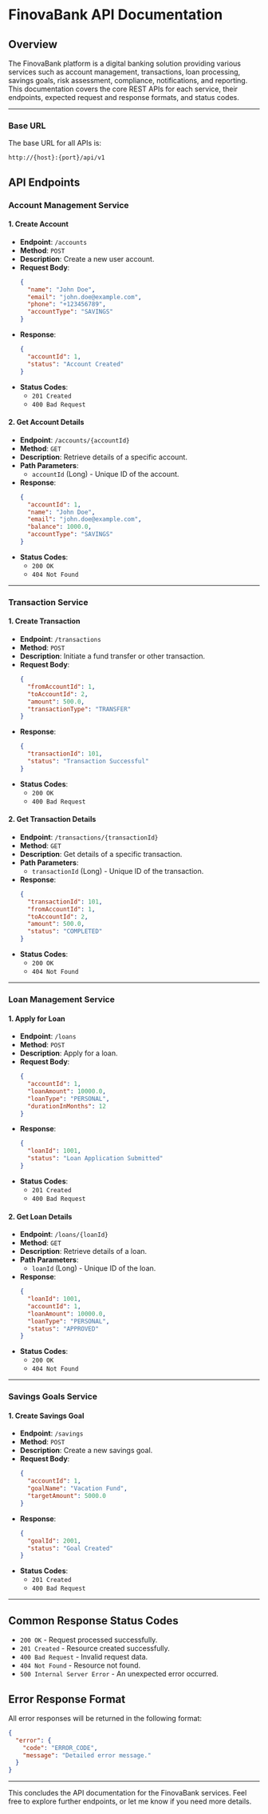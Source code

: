 # FinovaBank API Documentation

## Overview
The FinovaBank platform is a digital banking solution providing various services such as account management, transactions, loan processing, savings goals, risk assessment, compliance, notifications, and reporting. This documentation covers the core REST APIs for each service, their endpoints, expected request and response formats, and status codes.

---

### Base URL
The base URL for all APIs is:
```
http://{host}:{port}/api/v1
```

## API Endpoints

### Account Management Service

#### 1. Create Account
- **Endpoint**: `/accounts`
- **Method**: `POST`
- **Description**: Create a new user account.
- **Request Body**:
  ```json
  {
    "name": "John Doe",
    "email": "john.doe@example.com",
    "phone": "+123456789",
    "accountType": "SAVINGS"
  }
  ```
- **Response**:
  ```json
  {
    "accountId": 1,
    "status": "Account Created"
  }
  ```
- **Status Codes**:
    - `201 Created`
    - `400 Bad Request`

#### 2. Get Account Details
- **Endpoint**: `/accounts/{accountId}`
- **Method**: `GET`
- **Description**: Retrieve details of a specific account.
- **Path Parameters**:
    - `accountId` (Long) - Unique ID of the account.
- **Response**:
  ```json
  {
    "accountId": 1,
    "name": "John Doe",
    "email": "john.doe@example.com",
    "balance": 1000.0,
    "accountType": "SAVINGS"
  }
  ```
- **Status Codes**:
    - `200 OK`
    - `404 Not Found`

---

### Transaction Service

#### 1. Create Transaction
- **Endpoint**: `/transactions`
- **Method**: `POST`
- **Description**: Initiate a fund transfer or other transaction.
- **Request Body**:
  ```json
  {
    "fromAccountId": 1,
    "toAccountId": 2,
    "amount": 500.0,
    "transactionType": "TRANSFER"
  }
  ```
- **Response**:
  ```json
  {
    "transactionId": 101,
    "status": "Transaction Successful"
  }
  ```
- **Status Codes**:
    - `200 OK`
    - `400 Bad Request`

#### 2. Get Transaction Details
- **Endpoint**: `/transactions/{transactionId}`
- **Method**: `GET`
- **Description**: Get details of a specific transaction.
- **Path Parameters**:
    - `transactionId` (Long) - Unique ID of the transaction.
- **Response**:
  ```json
  {
    "transactionId": 101,
    "fromAccountId": 1,
    "toAccountId": 2,
    "amount": 500.0,
    "status": "COMPLETED"
  }
  ```
- **Status Codes**:
    - `200 OK`
    - `404 Not Found`

---

### Loan Management Service

#### 1. Apply for Loan
- **Endpoint**: `/loans`
- **Method**: `POST`
- **Description**: Apply for a loan.
- **Request Body**:
  ```json
  {
    "accountId": 1,
    "loanAmount": 10000.0,
    "loanType": "PERSONAL",
    "durationInMonths": 12
  }
  ```
- **Response**:
  ```json
  {
    "loanId": 1001,
    "status": "Loan Application Submitted"
  }
  ```
- **Status Codes**:
    - `201 Created`
    - `400 Bad Request`

#### 2. Get Loan Details
- **Endpoint**: `/loans/{loanId}`
- **Method**: `GET`
- **Description**: Retrieve details of a loan.
- **Path Parameters**:
    - `loanId` (Long) - Unique ID of the loan.
- **Response**:
  ```json
  {
    "loanId": 1001,
    "accountId": 1,
    "loanAmount": 10000.0,
    "loanType": "PERSONAL",
    "status": "APPROVED"
  }
  ```
- **Status Codes**:
    - `200 OK`
    - `404 Not Found`

---

### Savings Goals Service

#### 1. Create Savings Goal
- **Endpoint**: `/savings`
- **Method**: `POST`
- **Description**: Create a new savings goal.
- **Request Body**:
  ```json
  {
    "accountId": 1,
    "goalName": "Vacation Fund",
    "targetAmount": 5000.0
  }
  ```
- **Response**:
  ```json
  {
    "goalId": 2001,
    "status": "Goal Created"
  }
  ```
- **Status Codes**:
    - `201 Created`
    - `400 Bad Request`

---

## Common Response Status Codes
- `200 OK` - Request processed successfully.
- `201 Created` - Resource created successfully.
- `400 Bad Request` - Invalid request data.
- `404 Not Found` - Resource not found.
- `500 Internal Server Error` - An unexpected error occurred.

## Error Response Format
All error responses will be returned in the following format:
```json
{
  "error": {
    "code": "ERROR_CODE",
    "message": "Detailed error message."
  }
}
```

---

This concludes the API documentation for the FinovaBank services. Feel free to explore further endpoints, or let me know if you need more details.


